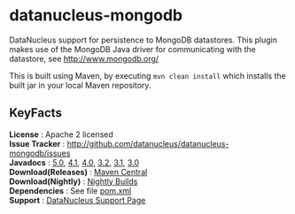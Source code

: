 # datanucleus-mongodb

DataNucleus support for persistence to MongoDB datastores. This plugin makes
use of the MongoDB Java driver for communicating with the datastore, see http://www.mongodb.org/

This is built using Maven, by executing `mvn clean install` which installs the built jar in your local Maven repository.


## KeyFacts

__License__ : Apache 2 licensed  
__Issue Tracker__ : http://github.com/datanucleus/datanucleus-mongodb/issues    
__Javadocs__ : [5.0](http://www.datanucleus.org/javadocs/store.mongodb/5.0/), [4.1](http://www.datanucleus.org/javadocs/store.mongodb/4.1/), [4.0](http://www.datanucleus.org/javadocs/store.mongodb/4.0/), [3.2](http://www.datanucleus.org/javadocs/store.mongodb/3.2/), [3.1](http://www.datanucleus.org/javadocs/store.mongodb/3.1/), [3.0](http://www.datanucleus.org/javadocs/store.mongodb/3.0/)  
__Download(Releases)__ : [Maven Central](http://central.maven.org/maven2/org/datanucleus/datanucleus-mongodb)  
__Download(Nightly)__ : [Nightly Builds](http://www.datanucleus.org/downloads/maven2-nightly/org/datanucleus/datanucleus-mongodb)  
__Dependencies__ : See file [pom.xml](pom.xml)  
__Support__ : [DataNucleus Support Page](http://www.datanucleus.org/support.html)  
